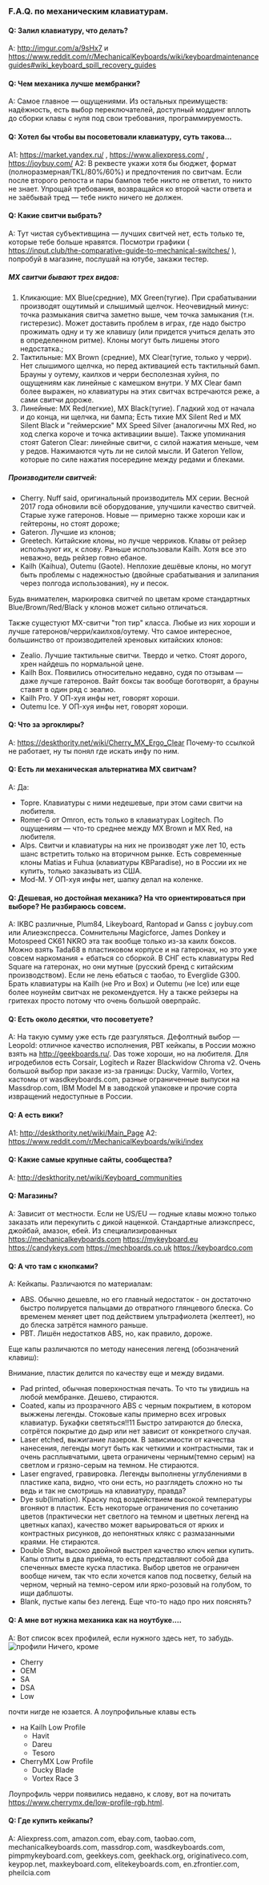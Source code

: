 ### F.A.Q. по механическим клавиатурам.

#### Q: Залил клавиатуру, что делать?
A: http://imgur.com/a/9sHx7 и https://www.reddit.com/r/MechanicalKeyboards/wiki/keyboardmaintenanceguides#wiki_keyboard_spill_recovery_guides

#### Q: Чем механика лучше мембранки?
A: Самое главное — ощущениями. Из остальных преимуществ: надёжность, есть выбор переключателей, доступный моддинг вплоть до сборки клавы с нуля под свои требования, программируемость.

#### Q: Хотел бы чтобы вы посоветовали клавиатуру, суть такова...
A1: https://market.yandex.ru/ , https://www.aliexpress.com/ , https://joybuy.com/
A2: В реквесте укажи хотя бы бюджет, формат (полноразмерная/TKL/80%/60%) и предпочтения по свитчам.
Если после второго репоста и пары бампов тебе никто не ответил, то никто не знает. Упрощай требования, возвращайся ко второй части ответа и не заёбывай тред — тебе никто ничего не должен.

#### Q: Какие свитчи выбрать?
A: Тут чистая субъективщина — лучших свитчей нет, есть только те, которые тебе больше нравятся.
Посмотри графики ( https://input.club/the-comparative-guide-to-mechanical-switches/ ), попробуй в магазине, послушай на ютубе, закажи тестер.

##### MX свитчи бывают трех видов:
1. Кликающие: MX Blue(средние), MX Green(тугие). При срабатывании производят ощутимый и слышимый щелчок.
Неочевидный минус: точка размыкания свитча заметно выше, чем точка замыкания (т.н. гистерезис). Может доставить проблем в играх, где надо быстро прожимать одну и ту же клавишу (или придется учиться делать это в определенном ритме). Клоны могут быть лишены этого недостатка.;
2. Тактильные: MX Brown (средние), MX Clear(тугие, только у черри). Нет слышимого щелчка, но перед активацией есть тактильный бамп. Брауны у оутему, каилхов и черри бесполезная хуйня, по ощущениям как линейные с камешком внутри. У MX Clear бамп более выражен, но клавиатуры на этих свитчах встречаются реже, а сами свитчи дороже.
3. Линейные: MX Red(легкие), MX Black(тугие). Гладкий ход от начала и до конца, ни щелчка, ни бампа;
Есть тихие MX Silent Red и MX Silent Black и "геймерские" MX Speed Silver (аналогичны MX Red, но ход слегка короче и точка активациии выше). Также упоминания стоят Gateron Clear: линейные свитчи, с силой нажатия меньше, чем у редов. Нажимаются чуть ли не силой мысли. И Gateron Yellow, которые по силе нажатия посередине между редами и блеками.

##### Производители свитчей:
* Cherry. Nuff said, оригинальный производитель MX серии. Весной 2017 года обновили всё оборудование, улучшили качество свитчей. Старые хуже гатеронов. Новые — примерно также хороши как и гейтероны, но стоят дороже;
* Gateron. Лучшие из клонов;
* Greetech. Китайские клоны, но лучше черриков. Клавы от рейзер используют их, к слову. Раньше использовали Kailh. Хотя все это неважно, ведь рейзер говно ебаное.
* Kailh (Kaihua), Outemu (Gaote). Неплохие дешёвые клоны, но могут быть проблемы с надежностью (двойные срабатывания и залипания через полгода использования), ну и песок.

Будь внимателен, маркировка свитчей по цветам кроме стандартных Blue/Brown/Red/Black у клонов может сильно отличаться.

Также сущестуют MX-свитчи "топ тир" класса. Любые из них хороши и лучше гатеронов/черри/каилхов/оутему. Что самое интересное, большинство от производителей хреновых китайских клонов:
* Zealio. Лучшие тактильные свитчи. Твердо и четко. Стоят дорого, хрен найдешь по нормальной цене.
* Kailh Box. Появились относительно недавно, судя по отзывам — даже лучше гатеронов. Вайт боксы так вообще боготворят, а брауны ставят в один ряд с зеалио.
* Kailh Pro. У ОП-хуя инфы нет, говорят хороши.
* Outemu Ice. У ОП-хуя инфы нет, говорят хороши.

#### Q: Что за эргоклиры?
A: https://deskthority.net/wiki/Cherry_MX_Ergo_Clear Почему-то ссылкой не работает, ну ты понял где искать инфу по ним.

#### Q: Есть ли механическая альтернатива MX свитчам?
A: Да:
* Topre. Клавиатуры с ними недешевые, при этом сами свитчи на любителя.
* Romer-G от Omron, есть только в клавиатурах Logitech. По ощущениям — что-то среднее между MX Brown и MX Red, на любителя.
* Alps. Свитчи и клавиатуры на них не производят уже лет 10, есть шанс встретить только на вторичном рынке. Есть современные клоны Matias и Fuhua (клавиатуры KBParadise), но в России их не купить, только заказывать из США.
* Mod-M. У ОП-хуя инфы нет, шапку делал на коленке.

#### Q: Дешевая, но достойная механика? На что ориентироваться при выборе? Не разбираюсь совсем.
A: IKBC различные, Plum84, Likeyboard, Rantopad и Ganss с joybuy.com или Алиеэкспресса. Сомнительны Magicforce, James Donkey и Motospeed CK61 NKRO эта так вообще только из-за каилх боксов. Можно взять Tada68 в пластиковом корпусе и на гатеронах, но это уже совсем наркомания + ебаться со сборкой. В СНГ есть клавиатуры Red Square на гатеронах, но они мутные (русский бренд с китайским производством). Если не лень ебаться с таобао, то Everglide G300. Брать клавиатуры на Kailh (не Pro и Box) и Outemu (не Ice) или еще более ноунейм свитчах не рекомендуется. Ну а также рейзеры на гритехах просто потому что очень большой оверпрайс.

#### Q: Есть около десятки, что посоветуете?
A: На такую сумму уже есть где разгуляться. Дефолтный выбор — Leopold: отличное качество исполнения, PBT кейкапы, в России можно взять на http://geekboards.ru/. Das тоже хороши, но на любителя.
Для игродебилов есть Corsair, Logitech и Razer Blackwidow Chroma v2. Очень большой выбор при заказе из-за границы: Ducky, Varmilo, Vortex, кастомы от wasdkeyboards.com, разные ограниченные выпуски на Massdrop.com, IBM Model M в заводской упаковке и прочие сорта извращений недоступные в России.

#### Q: А есть вики?
A1: http://deskthority.net/wiki/Main_Page
A2: https://www.reddit.com/r/MechanicalKeyboards/wiki/index

#### Q: Какие самые крупные сайты, сообщества?
A: http://deskthority.net/wiki/Keyboard_communities

#### Q: Магазины?
A: Зависит от местности. Если не US/EU — годные клавы можно только заказать или перекупить с дикой наценкой. Стандартные алиэкспресс, джойбай, амазон, ебей. Из специализированных https://mechanicalkeyboards.com https://mykeyboard.eu https://candykeys.com https://mechboards.co.uk https://keyboardco.com

#### Q: А что там с кнопками?
A: Кейкапы.
Различаются по материалам:
* ABS. Обычно дешевле, но его главный недостаток - он достаточно быстро полируется пальцами до отвратного глянцевого блеска. Со временем меняет цвет под действием ультрафиолета (желтеет), но до блеска затрётся намного раньше.
* PBT. Лишён недостатков ABS, но, как правило, дороже.

Еще капы различаются по методу нанесения легенд (обозначений клавиш):

Внимание, пластик делится по качеству еще и между видами.
* Pad printed, обычная поверхностная печать. То что ты увидишь на любой мембранке. Дешево, стираются.
* Coated, капы из прозрачного ABS с черным покрытием, в котором выжжены легенды. Стоковые капы примерно всех игровых клавиатур. Букафки светяться!!11 Быстро затираются до блеска, сотрётся покрытие до дыр или нет зависит от конкретного случая.
* Laser etched, выжигание лазером. В зависимости от качества нанесения, легенды могут быть как четкими и контрастными, так и очень расплывчатыми, цвета ограничены черным(темно серым) на светлом и грязно-серым на темном. Не стираются.
* Laser engraved, гравировка. Легенды выполнены углублениями в пластике капа, видно, что они есть, но разглядеть сложно но ты ведь и так не смотришь на клавиатуру, правда?
* Dye sub(limation). Краску под воздействием высокой температуры вгоняют в пластик. Есть некоторые ограничения по сочетанию цветов (практически нет светлого на темном и цветных легенд на цветных капах), качество может варьироваться от ярких и контрастных рисунков, до непонятных клякс с размазанными краями. Не стираются.
* Double Shot, высоко двойной выстрел качество ключ кепки купить. Капы отлиты в два приёма, то есть представляют собой два спеченных вместе куска пластика. Выбор цветов не ограничен вообще ничем, так что если хочется капов под посветку, белый на черном, черный на темно-сером или ярко-розовый на голубом, то ищи даблшоты.
* Blank, пустые капы без легенд. Еще что-то надо про них пояснять?

#### Q: А мне вот нужна механика как на ноутбуке....
A: Вот список всех профилей, если нужного здесь нет, то забудь.
![профили](https://i.imgur.com/aF0WR9C.jpg)
Ничего, кроме
* Cherry
* OEM
* SA
* DSA
* Low

почти нигде не юзается. А лоупрофильные клавы есть
* на Kailh Low Profile
  * Havit
  * Dareu
  * Tesoro
* CherryMX Low Profile
  * Ducky Blade
  * Vortex Race 3

Лоупрофиль черри появились недавно, к слову, вот на почитать https://www.cherrymx.de/low-profile-rgb.html.

#### Q: Где купить кейкапы?
A: Aliexpress.com, amazon.com, ebay.com, taobao.com, mechanicalkeyboards.com, massdrop.com, wasdkeyboards.com, pimpmykeyboard.com, geekkeys.com, geekhack.org, originativeco.com, keypop.net, maxkeyboard.com, elitekeyboards.com, en.zfrontier.com, pheilcia.com
